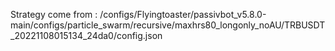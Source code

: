 Strategy come from : /configs/Flyingtoaster/passivbot_v5.8.0-main/configs/particle_swarm/recursive/maxhrs80_longonly_noAU/TRBUSDT_20221108015134_24da0/config.json